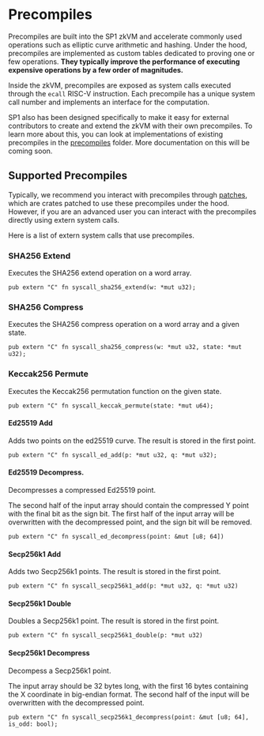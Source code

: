 # Precompiles

Precompiles are built into the SP1 zkVM and accelerate commonly used operations such as elliptic curve arithmetic and hashing. 
Under the hood, precompiles are implemented as custom tables dedicated to proving one or few operations. **They typically improve the performance
of executing expensive operations by a few order of magnitudes.**

Inside the zkVM, precompiles are exposed as system calls executed through the `ecall` RISC-V instruction.
Each precompile has a unique system call number and implements an interface for the computation.

SP1 also has been designed specifically to make it easy for external contributors to create and extend the zkVM with their own precompiles.
To learn more about this, you can look at implementations of existing precompiles in the [precompiles](https://github.com/wormhole-foundation/wp1/tree/main/core/src/syscall/precompiles) folder. More documentation on this will be coming soon.

## Supported Precompiles

Typically, we recommend you interact with precompiles through [patches](./patched-crates.md), which are crates patched
to use these precompiles under the hood. However, if you are an advanced user you can interact
with the precompiles directly using extern system calls.

Here is a list of extern system calls that use precompiles.

### SHA256 Extend

Executes the SHA256 extend operation on a word array.

```rust,noplayground
pub extern "C" fn syscall_sha256_extend(w: *mut u32);
```

### SHA256 Compress

Executes the SHA256 compress operation on a word array and a given state.

```rust,noplayground
pub extern "C" fn syscall_sha256_compress(w: *mut u32, state: *mut u32);
```

### Keccak256 Permute

Executes the Keccak256 permutation function on the given state.

```rust,noplayground
pub extern "C" fn syscall_keccak_permute(state: *mut u64);
```

#### Ed25519 Add

Adds two points on the ed25519 curve. The result is stored in the first point.

```rust,noplayground
pub extern "C" fn syscall_ed_add(p: *mut u32, q: *mut u32);
```

#### Ed25519 Decompress.

Decompresses a compressed Ed25519 point.

The second half of the input array should contain the compressed Y point with the final bit as
the sign bit. The first half of the input array will be overwritten with the decompressed point,
and the sign bit will be removed.

```rust,noplayground
pub extern "C" fn syscall_ed_decompress(point: &mut [u8; 64])
```

#### Secp256k1 Add

Adds two Secp256k1 points. The result is stored in the first point.

```rust,noplayground
pub extern "C" fn syscall_secp256k1_add(p: *mut u32, q: *mut u32)
```

#### Secp256k1 Double

Doubles a Secp256k1 point. The result is stored in the first point.

```rust,noplayground
pub extern "C" fn syscall_secp256k1_double(p: *mut u32)
```

#### Secp256k1 Decompress

Decompess a Secp256k1 point. 

The input array should be 32 bytes long, with the first 16 bytes containing the X coordinate in
big-endian format. The second half of the input will be overwritten with the decompressed point.

```rust,noplayground
pub extern "C" fn syscall_secp256k1_decompress(point: &mut [u8; 64], is_odd: bool);
```
